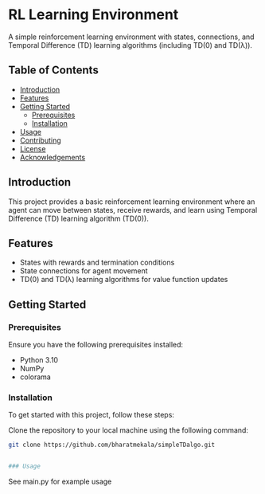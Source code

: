 # RL Learning Environment

A simple reinforcement learning environment with states, connections, and Temporal Difference (TD) learning algorithms (including TD(0) and TD(λ)).

## Table of Contents

- [Introduction](#introduction)
- [Features](#features)
- [Getting Started](#getting-started)
  - [Prerequisites](#prerequisites)
  - [Installation](#installation)
- [Usage](#usage)
- [Contributing](#contributing)
- [License](#license)
- [Acknowledgements](#acknowledgements)

## Introduction

This project provides a basic reinforcement learning environment where an agent can move between states, receive rewards, and learn using Temporal Difference (TD) learning algorithm (TD(0)).

## Features

- States with rewards and termination conditions
- State connections for agent movement
- TD(0) and TD(λ) learning algorithms for value function updates

## Getting Started

### Prerequisites

Ensure you have the following prerequisites installed:

- Python 3.10
- NumPy
- colorama

### Installation

To get started with this project, follow these steps:

Clone the repository to your local machine using the following command:

   ```bash
   git clone https://github.com/bharatmekala/simpleTDalgo.git


### Usage

```
See main.py for example usage

```
